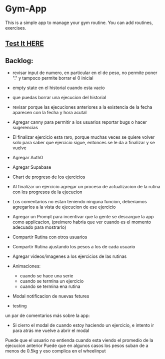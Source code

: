 # Gym-App

This is a simple app to manage your gym routine. You can add routines, exercises.

## [Test It HERE](https://javierbalonga.github.io/gym-app/) 

## Backlog:
- revisar input de numero, en particular en el de peso, no permite poner "." y tampoco permite borrar el 0 inicial
- empty state en el historial cuando esta vacío
- que puedas borrar una ejecucion del historial
- revisar porque las ejecuciones anteriores a la existencia de la fecha aparecen con la fecha y hora acutal

- Agregar canny para permitir a los usuarios reportar bugs o hacer sugerencias

- El finalizar ejercicio esta raro, porque muchas veces se quiere volver solo para saber que ejercicio sigue, entonces se le da a finalizar y se vuelve
- Agregar Auth0
- Agregar Supabase
- Chart de progreso de los ejercicios
- Al finalizar un ejercicio agregar un proceso de actualizacion de la rutina con los progresos de la ejecucion
- Los comentarios no estan teniendo ninguna funcion, deberiamos agregarlos a la vista de ejecucion de ese ejercicio
- Agregar un Prompt para incentivar que la gente se descargue la app como applicacion, (preimero habria que ver cuando es el momento adecuado para mostrarlo)
- Compartir Rutina con otros usuarios
- Compartir Rutina ajustando los pesos a los de cada usuario
- Agregar videos/imagenes a los ejercicios de las rutinas
- Animaciones:
    - cuando se hace una serie
    - cuando se termina un ejercicio
    - cuando se termina ena rutina
- Modal notificacion de nuevas fetures
- testing


un par de comentarios más sobre la app:
- Si cierro el modal de cuando estoy haciendo un ejercicio, e intento ir para atrás me vuelve a abrir el modal

Puede que el usuario no entienda cuando esta viendo el promedio de la ejecucion anterior
Puede que en algunos casos los pesos suban de a menos de 0.5kg y eso complica en el wheelinput